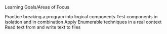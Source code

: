 Learning Goals/Areas of Focus

Practice breaking a program into logical components
Test components in isolation and in combination
Apply Enumerable techniques in a real context
Read text from and write text to files
